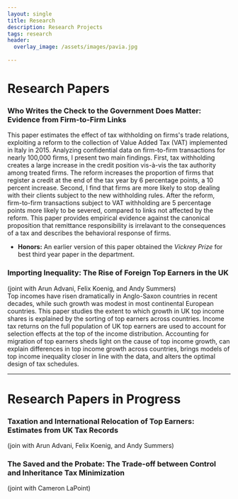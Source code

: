 ```yaml
---
layout: single
title: Research
description: Research Projects
tags: research
header: 
  overlay_image: /assets/images/pavia.jpg
  
---
```


# Research Papers

### Who Writes the Check to the Government Does Matter: Evidence from Firm-to-Firm Links
This paper estimates the effect of tax withholding on firms's trade relations, exploiting a reform to the collection of Value Added Tax (VAT) implemented in Italy in 2015. Analyzing confidential data on firm-to-firm transactions for nearly 100,000 firms, I present two main findings. First, tax withholding creates a large increase in the credit position vis-à-vis the tax authority among treated firms. The reform increases the proportion of firms that register a credit at the end of the tax year by 6 percentage points, a 10 percent increase. Second, I find that firms are more likely to stop dealing with their clients subject to the new withholding rules. After the reform, firm-to-firm transactions subject to VAT withholding are 5 percentage points more likely to be severed, compared to links not affected by the reform. This paper provides empirical evidence against the canonical proposition that remittance responsibility is irrelavant to the consequences of a tax and describes the behavioral response of firms.

- **Honors:** An earlier version of this paper obtained the *Vickrey Prize* for best third year paper in the department.

### Importing Inequality: The Rise of Foreign Top Earners in the UK
(joint with Arun Advani, Felix Koenig, and Andy Summers)     
Top incomes have risen dramatically in Anglo-Saxon countries in recent decades, while such growth was modest in most continental European countries. This paper studies the extent to which growth in UK top income shares is explained by the sorting of top earners across countries. Income tax returns on the full population of UK top earners are used to account for selection effects at the top of the income distribution. Accounting for migration of top earners sheds light on the cause of top income growth, can explain differences in top income growth across countries, brings models of top income inequality closer in line with the data, and alters the optimal design of tax schedules.

****

# Research Papers in Progress

### Taxation and International Relocation of Top Earners: Estimates from UK Tax Records
(join with Arun Advani, Felix Koenig, and Andy Summers)

### The Saved and the Probate: The Trade-off between Control and Inheritance Tax Minimization
(joint with Cameron LaPoint)